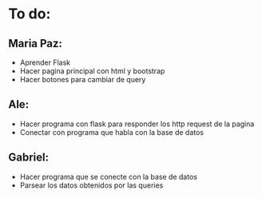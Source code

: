 # To do:
## Maria Paz:

- Aprender Flask
- Hacer pagina principal con html y bootstrap
- Hacer botones para cambiar de query

## Ale:

- Hacer programa con flask para responder los http request de la pagina
- Conectar con programa que habla con la base de datos

## Gabriel:

- Hacer programa que se conecte con la base de datos
- Parsear los datos obtenidos por las queries
